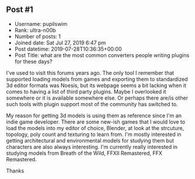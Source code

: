 ## Post #1
- Username: pupilswim
- Rank: ultra-n00b
- Number of posts: 1
- Joined date: Sat Jul 27, 2019 6:47 pm
- Post datetime: 2019-07-28T10:36:35+00:00
- Post Title: what are the most common converters people writing plugins for these days?

I've used to visit this forums years ago.
The only tool I remember that supported loading models from games and exporting them to standardized 3d editor formats was Noesis, but its webpage seems a bit lacking when it comes to having a list of third party plugins. Maybe I overlooked it somewhere or it is available somewhere else.
Or perhaps there are/is other such tools with plugin support most of the community has switched to.

My reason for getting 3d models is using them as reference since I'm an indie game developer. There are some new-ish games that I would love to load the models into my editor of choice, Blender, at look at the strcuture, topology, poly count and texturing to learn from. I'm mostly interested in getting architectural and environmental models for studying them but characters are also always interesting.
I'm currently really interested in studying models from Breath of the Wild, FFXII Remastered, FFX Remastered.

Thanks
